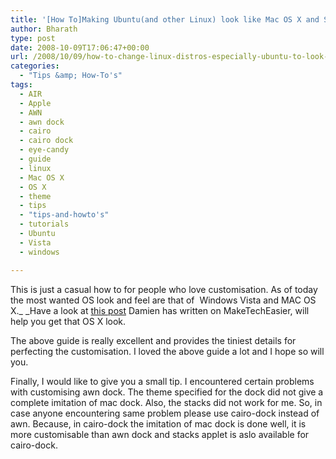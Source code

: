 ```yaml
---
title: '[How To]Making Ubuntu(and other Linux) look like Mac OS X and Some Tips on AWN dock'
author: Bharath
type: post
date: 2008-10-09T17:06:47+00:00
url: /2008/10/09/how-to-change-linux-distros-especially-ubuntu-to-look-like-mac-os-x/
categories:
  - "Tips &amp; How-To's"
tags:
  - AIR
  - Apple
  - AWN
  - awn dock
  - cairo
  - cairo dock
  - eye-candy
  - guide
  - linux
  - Mac OS X
  - OS X
  - theme
  - tips
  - "tips-and-howto's"
  - tutorials
  - Ubuntu
  - Vista
  - windows

---
```

This is just a casual how to for people who love customisation. As of today the most wanted OS look and feel are that of  Windows Vista and MAC OS X._ _Have a look at [this post][1] Damien has written on MakeTechEasier, will help you get that OS X look.                                

The above guide is really excellent and provides the tiniest details for perfecting the customisation. I loved the above guide a lot and I hope so will you.

Finally, I would like to give you a small tip. I encountered certain problems with customising awn dock. The theme specified for the dock did not give a complete imitation of mac dock. Also, the stacks did not work for me. So, in case anyone encountering same problem please use cairo-dock instead of awn. Because, in cairo-dock the imitation of mac dock is done well, it is more customisable than awn dock and stacks applet is aslo available for cairo-dock.

 [1]: http://maketecheasier.com/turn-your-ubuntu-hardy-to-mac-osx-leopard/2008/07/23